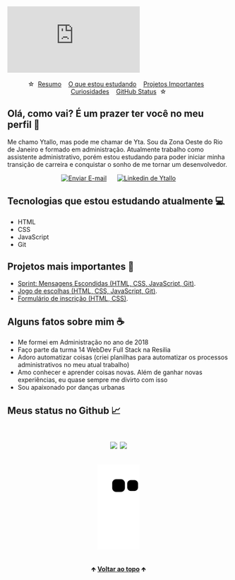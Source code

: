 <div>
 
![banner do perfil](https://www.ignboards.com/proxy.php?image=https%3A%2F%2Fi.imgur.com%2FX2mgz1R.gif&hash=4e9b3104256f78ddd0b6109373460647)
 
</div>
  
<div id="inicio" align="center">
&#9734;&nbsp;&nbsp;<a href="#sobre">Resumo</a>&nbsp;&nbsp;&nbsp;
<a href="#aprendizado">O que estou estudando</a>&nbsp;&nbsp;&nbsp;
<a href="#projetos">Projetos Importantes</a>&nbsp;&nbsp;&nbsp;
<a href="#curiosidades">Curiosidades</a>&nbsp;&nbsp;&nbsp;
<a href="#status">GitHub Status</a>&nbsp;&nbsp;&#9734;
</div>

<h2 id="sobre"> Olá, como vai? É um prazer ter você no meu perfil 👋 </h2>

Me chamo Ytallo, mas pode me chamar de Yta. Sou da Zona Oeste do Rio de Janeiro e formado em administração. Atualmente trabalho como assistente administrativo, porém estou estudando para poder iniciar minha transição de carreira e conquistar o sonho de me tornar um desenvolvedor.

<div align="center">
  <a href="mailto:ytallobruno@hotmail.com"><img src="https://cdn-icons-png.flaticon.com/512/2525/2525737.png" height="40em" title="Enviar E-mail"></a>
    &nbsp;&nbsp;&nbsp;&nbsp;
  <a href="https://www.linkedin.com/in/ytallobruno/" target="_blank"><img src="https://cdn-icons-png.flaticon.com/512/145/145807.png" height="40em" title="Linkedin de Ytallo"></a>
 
</div>

<h2 id="aprendizado"> Tecnologias que estou estudando atualmente 💻 </h2>

- HTML
- CSS
- JavaScript
- Git

<h2 id="projetos">  Projetos mais importantes 📌 </h2>

- [Sprint: Mensagens Escondidas (HTML, CSS, JavaScript, Git)](https://github.com/ytallobruno/ProjetoMensagemEscondida).
- [Jogo de escolhas (HTML, CSS, JavaScript, Git)](https://github.com/ytallobruno/projetofinalmodulo1resilia).
- [Formulário de inscrição (HTML, CSS)](https://github.com/ytallobruno/primeiroformulario).

<h2 id="curiosidades">  Alguns fatos sobre mim ☕ </h2>

- Me formei em Administração no ano de 2018
- Faço parte da turma 14 WebDev Full Stack na Resilia
- Adoro automatizar coisas (criei planilhas para automatizar os processos administrativos no meu atual trabalho)
- Amo conhecer e aprender coisas novas. Além de ganhar novas experiências, eu quase sempre me divirto com isso
- Sou apaixonado por danças urbanas

<h2 id="status"> Meus status no Github 📈 </h2>
 
<h1 align="center"> 
  <img height="140em" src="https://github-readme-stats.vercel.app/api?username=ytallobruno&show_icons=true&bg_color=red"> <!--[ytallo github stats]-->
  <img height="140em" src="https://github-readme-stats.vercel.app/api/top-langs/?username=ytallobruno&layout=compact&bg_color=black"/> <!--[ytallo github langs]--> 
 
  ![Snake animation](https://github.com/ytallobruno/ytallobruno/blob/output/github-contribution-grid-snake.svg) <!--[cobrinha]-->
</h1>

<div align="center">
  &#129145;&nbsp;<a href="#inicio"><strong>Voltar ao topo</strong></a>&nbsp;&#129145;
</div>
